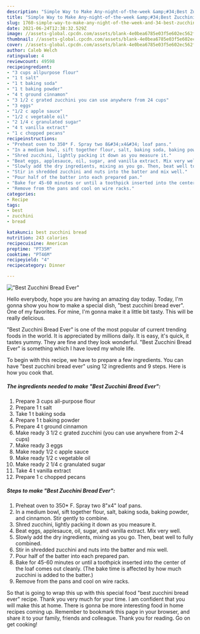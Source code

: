```yaml
---
description: "Simple Way to Make Any-night-of-the-week &amp;#34;Best Zucchini Bread Ever&amp;#34;"
title: "Simple Way to Make Any-night-of-the-week &amp;#34;Best Zucchini Bread Ever&amp;#34;"
slug: 1760-simple-way-to-make-any-night-of-the-week-and-34-best-zucchini-bread-ever-and-34
date: 2021-06-24T12:38:32.529Z
image: //assets-global.cpcdn.com/assets/blank-4e0bea6785e03f5e602ec562f230caae08da540cada707380b4fe1bbebba43da.png
thumbnail: //assets-global.cpcdn.com/assets/blank-4e0bea6785e03f5e602ec562f230caae08da540cada707380b4fe1bbebba43da.png
cover: //assets-global.cpcdn.com/assets/blank-4e0bea6785e03f5e602ec562f230caae08da540cada707380b4fe1bbebba43da.png
author: Caleb Welch
ratingvalue: 4
reviewcount: 49598
recipeingredient:
- "3 cups allpurpose flour"
- "1 t salt"
- "1 t baking soda"
- "1 t baking powder"
- "4 t ground cinnamon"
- "3 1/2 c grated zucchini you can use anywhere from 24 cups"
- "3 eggs"
- "1/2 c apple sauce"
- "1/2 c vegetable oil"
- "2 1/4 c granulated sugar"
- "4 t vanilla extract"
- "1 c chopped pecans"
recipeinstructions:
- "Preheat oven to 350* F. Spray two 8&#34;x4&#34; loaf pans."
- "In a medium bowl, sift together flour, salt, baking soda, baking powder, and cinnamon. Stir gently to combine."
- "Shred zucchini, lightly packing it down as you measure it."
- "Beat eggs, applesauce, oil, sugar, and vanilla extract. Mix very well."
- "Slowly add the dry ingredients, mixing as you go. Then, beat well to fully combined."
- "Stir in shredded zucchini and nuts into the batter and mix well."
- "Pour half of the batter into each prepared pan."
- "Bake for 45-60 minutes or until a toothpick inserted into the center of the loaf comes out cleanly. (The bake time is affected by how much zucchini is added to the batter.)"
- "Remove from the pans and cool on wire racks."
categories:
- Recipe
tags:
- best
- zucchini
- bread

katakunci: best zucchini bread 
nutrition: 243 calories
recipecuisine: American
preptime: "PT35M"
cooktime: "PT46M"
recipeyield: "4"
recipecategory: Dinner

---
```



![&#34;Best Zucchini Bread Ever&#34;](//assets-global.cpcdn.com/assets/blank-4e0bea6785e03f5e602ec562f230caae08da540cada707380b4fe1bbebba43da.png)

Hello everybody, hope you are having an amazing day today. Today, I'm gonna show you how to make a special dish, &#34;best zucchini bread ever&#34;. One of my favorites. For mine, I'm gonna make it a little bit tasty. This will be really delicious.



&#34;Best Zucchini Bread Ever&#34; is one of the most popular of current trending foods in the world. It is appreciated by millions daily. It is easy, it's quick, it tastes yummy. They are fine and they look wonderful. &#34;Best Zucchini Bread Ever&#34; is something which I have loved my whole life.


To begin with this recipe, we have to prepare a few ingredients. You can have &#34;best zucchini bread ever&#34; using 12 ingredients and 9 steps. Here is how you cook that.

<!--inarticleads1-->

##### The ingredients needed to make &#34;Best Zucchini Bread Ever&#34;:

1. Prepare 3 cups all-purpose flour
1. Prepare 1 t salt
1. Take 1 t baking soda
1. Prepare 1 t baking powder
1. Prepare 4 t ground cinnamon
1. Make ready 3 1/2 c grated zucchini (you can use anywhere from 2-4 cups)
1. Make ready 3 eggs
1. Make ready 1/2 c apple sauce
1. Make ready 1/2 c vegetable oil
1. Make ready 2 1/4 c granulated sugar
1. Take 4 t vanilla extract
1. Prepare 1 c chopped pecans




<!--inarticleads2-->

##### Steps to make &#34;Best Zucchini Bread Ever&#34;:

1. Preheat oven to 350* F. Spray two 8&#34;x4&#34; loaf pans.
1. In a medium bowl, sift together flour, salt, baking soda, baking powder, and cinnamon. Stir gently to combine.
1. Shred zucchini, lightly packing it down as you measure it.
1. Beat eggs, applesauce, oil, sugar, and vanilla extract. Mix very well.
1. Slowly add the dry ingredients, mixing as you go. Then, beat well to fully combined.
1. Stir in shredded zucchini and nuts into the batter and mix well.
1. Pour half of the batter into each prepared pan.
1. Bake for 45-60 minutes or until a toothpick inserted into the center of the loaf comes out cleanly. (The bake time is affected by how much zucchini is added to the batter.)
1. Remove from the pans and cool on wire racks.




So that is going to wrap this up with this special food &#34;best zucchini bread ever&#34; recipe. Thank you very much for your time. I am confident that you will make this at home. There is gonna be more interesting food in home recipes coming up. Remember to bookmark this page in your browser, and share it to your family, friends and colleague. Thank you for reading. Go on get cooking!
